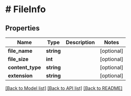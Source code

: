 # # FileInfo

## Properties

Name | Type | Description | Notes
------------ | ------------- | ------------- | -------------
**file_name** | **string** |  | [optional]
**file_size** | **int** |  | [optional]
**content_type** | **string** |  | [optional]
**extension** | **string** |  | [optional]

[[Back to Model list]](../../README.md#models) [[Back to API list]](../../README.md#endpoints) [[Back to README]](../../README.md)
